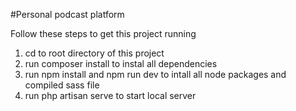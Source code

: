 #Personal podcast platform

Follow these steps to get this project running

1. cd to root directory of this project
2. run composer install to instal all dependencies
3. run npm install and npm run dev to intall all node packages and compiled sass file
4. run php artisan serve to start local server
